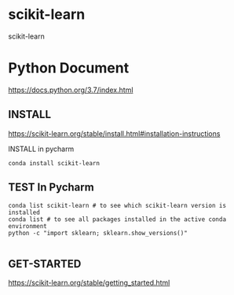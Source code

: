 # scikit-learn
scikit-learn



#  Python Document
https://docs.python.org/3.7/index.html


##  INSTALL  

https://scikit-learn.org/stable/install.html#installation-instructions   


INSTALL  in pycharm

```
conda install scikit-learn 
```

##  TEST In Pycharm

```
conda list scikit-learn # to see which scikit-learn version is installed
conda list # to see all packages installed in the active conda environment
python -c "import sklearn; sklearn.show_versions()"


```

##  GET-STARTED

https://scikit-learn.org/stable/getting_started.html     



